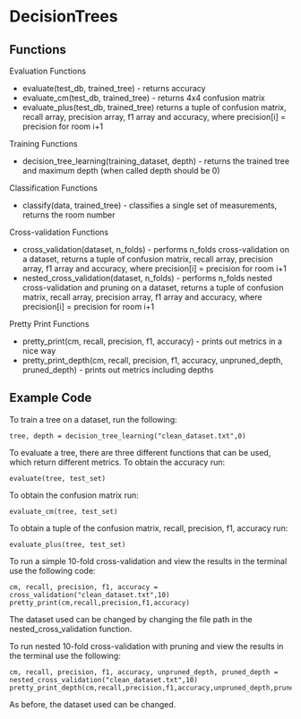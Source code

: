 # DecisionTrees

## Functions
Evaluation Functions
- evaluate(test_db, trained_tree) - returns accuracy
- evaluate_cm(test_db, trained_tree) - returns 4x4 confusion matrix
- evaluate_plus(test_db, trained_tree) returns a tuple of confusion matrix, recall array, precision array, f1 array and accuracy, where precision[i] = precision for room i+1

Training Functions
- decision_tree_learning(training_dataset, depth) - returns the trained tree and maximum depth (when called depth should be 0)

Classification Functions
- classify(data, trained_tree) - classifies a single set of measurements, returns the room number

Cross-validation Functions
- cross_validation(dataset, n_folds) - performs n_folds cross-validation on a dataset, returns a tuple of confusion matrix, recall array, precision array, f1 array and accuracy, where precision[i] = precision for room i+1
- nested_cross_validation(dataset, n_folds) - performs n_folds nested cross-validation and pruning on a dataset, returns a tuple of confusion matrix, recall array, precision array, f1 array and accuracy, where precision[i] = precision for room i+1

Pretty Print Functions
- pretty_print(cm, recall, precision, f1, accuracy) - prints out metrics in a nice way
- pretty_print_depth(cm, recall, precision, f1, accuracy, unpruned_depth, pruned_depth) - prints out metrics including depths

## Example Code
To train a tree on a dataset, run the following:
```
tree, depth = decision_tree_learning("clean_dataset.txt",0)
```
To evaluate a tree, there are three different functions that can be used, which return different metrics.
To obtain the accuracy run:
```
evaluate(tree, test_set)
```
To obtain the confusion matrix run:
```
evaluate_cm(tree, test_set)
```
To obtain a tuple of the confusion matrix, recall, precision, f1, accuracy run:
```
evaluate_plus(tree, test_set)
```

To run a simple 10-fold cross-validation and view the results in the terminal use the following code:
```
cm, recall, precision, f1, accuracy = cross_validation("clean_dataset.txt",10)
pretty_print(cm,recall,precision,f1,accuracy)
```
The dataset used can be changed by changing the file path in the nested_cross_validation function.

To run nested 10-fold cross-validation with pruning and view the results in the terminal use the following:
```
cm, recall, precision, f1, accuracy, unpruned_depth, pruned_depth = nested_cross_validation("clean_dataset.txt",10)
pretty_print_depth(cm,recall,precision,f1,accuracy,unpruned_depth,pruned_depth)
```
As before, the dataset used can be changed.
